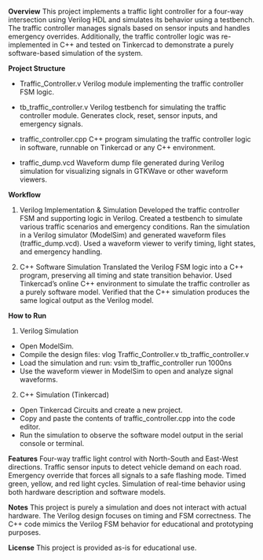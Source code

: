 **Overview**
This project implements a traffic light controller for a four-way intersection using Verilog HDL and simulates its behavior using a testbench. The traffic controller manages signals based on sensor inputs and handles emergency overrides.
Additionally, the traffic controller logic was re-implemented in C++ and tested on Tinkercad to demonstrate a purely software-based simulation of the system.

**Project Structure**
- Traffic_Controller.v
Verilog module implementing the traffic controller FSM logic.

- tb_traffic_controller.v
Verilog testbench for simulating the traffic controller module. Generates clock, reset, sensor inputs, and emergency signals.

- traffic_controller.cpp
C++ program simulating the traffic controller logic in software, runnable on Tinkercad or any C++ environment.

- traffic_dump.vcd
Waveform dump file generated during Verilog simulation for visualizing signals in GTKWave or other waveform viewers.

**Workflow**
1. Verilog Implementation & Simulation
  Developed the traffic controller FSM and supporting logic in Verilog. Created a testbench to simulate various traffic scenarios and emergency conditions. Ran the simulation in a Verilog simulator (ModelSim) and generated waveform files (traffic_dump.vcd). Used a waveform viewer to verify timing, light states, and emergency handling.

2. C++ Software Simulation
  Translated the Verilog FSM logic into a C++ program, preserving all timing and state transition behavior. Used Tinkercad’s online C++ environment to simulate the traffic controller as a purely software model. Verified that the C++ simulation produces the same logical output as the Verilog model.

**How to Run**
1. Verilog Simulation
- Open ModelSim.
- Compile the design files:
    vlog Traffic_Controller.v tb_traffic_controller.v
- Load the simulation and run:
    vsim tb_traffic_controller
  run 1000ns
- Use the waveform viewer in ModelSim to open and analyze signal waveforms.

2. C++ Simulation (Tinkercad)
- Open Tinkercad Circuits and create a new project.
- Copy and paste the contents of traffic_controller.cpp into the code editor.
- Run the simulation to observe the software model output in the serial console or terminal.

**Features**
Four-way traffic light control with North-South and East-West directions.
Traffic sensor inputs to detect vehicle demand on each road.
Emergency override that forces all signals to a safe flashing mode.
Timed green, yellow, and red light cycles.
Simulation of real-time behavior using both hardware description and software models.

**Notes**
This project is purely a simulation and does not interact with actual hardware.
The Verilog design focuses on timing and FSM correctness.
The C++ code mimics the Verilog FSM behavior for educational and prototyping purposes.

**License**
This project is provided as-is for educational use.
